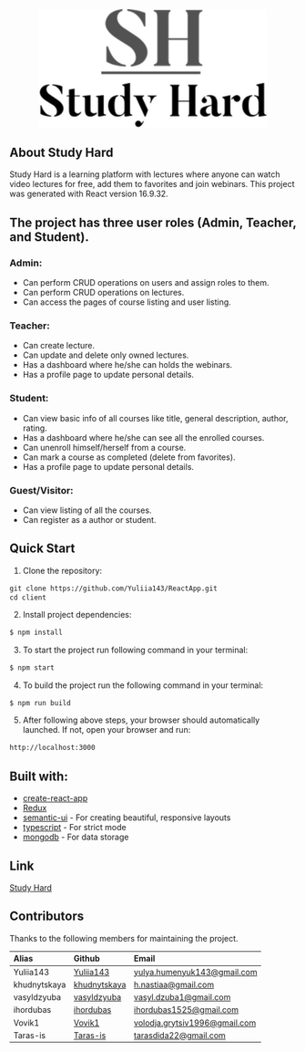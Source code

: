 <p align="center"><img src="https://raw.githubusercontent.com/Yuliia143/ReactApp/master/src/assets/images/logoblack.png" width="400"/></p>

## About Study Hard
Study Hard is a learning platform with lectures where anyone can watch video lectures for free, add them to favorites and join webinars.
This project was generated with React version 16.9.32.

## The project has three user roles (Admin, Teacher, and Student).
### Admin:
- Can perform CRUD operations on users and assign roles to them.
- Can perform CRUD operations on lectures.
- Can access the pages of course listing and user listing.
### Teacher:
- Can create lecture.
- Can update and delete only owned lectures.
- Has a dashboard where he/she can holds the webinars.
- Has a profile page to update personal details.
### Student:
- Can view basic info of all courses like title, general description, author, rating.
- Has a dashboard where he/she can see all the enrolled courses.
- Can unenroll himself/herself from a course.
- Can mark a course as completed (delete from favorites).
- Has a profile page to update personal details.
### Guest/Visitor:
- Can view listing of all the courses.
- Can register as a author or student.

## Quick Start

1. Clone the repository:
```
git clone https://github.com/Yuliia143/ReactApp.git
cd client
```
2. Install project dependencies:
```sh
$ npm install
```
3. To start the project run following command in your terminal:
```sh
$ npm start
```
4. To build the project run the following command in your terminal:
```sh
$ npm run build
```
5. After following above steps, your browser should automatically launched. If not, open your browser and run:
```sh
http://localhost:3000
```

## Built with:
- [create-react-app](https://github.com/facebook/create-react-app)
- [Redux](https://github.com/Yuliia143/ReactApp/tree/master/src/store)
- [semantic-ui](https://react.semantic-ui.com/) - For creating beautiful, responsive layouts
- [typescript](https://create-react-app.dev/docs/adding-typescript/) - For strict mode
- [mongodb](https://www.mongodb.com/cloud/atlas) - For data storage

## Link
[Study Hard](study-hard-e89c8.web.app)

## Contributors 
Thanks to the following members for maintaining the project.

|Alias |Github |Email |
|:-- |:-- |:-- |
|Yuliia143|[Yuliia143](https://github.com/Yuliia143)|yulya.humenyuk143@gmail.com|
|khudnytskaya|[khudnytskaya](https://github.com/khudnytskaya)|h.nastiaa@gmail.com|
|vasyldzyuba|[vasyldzyuba](https://github.com/vasyldzyuba)|vasyl.dzuba1@gmail.com|
|ihordubas|[ihordubas](https://github.com/ihordubas)|ihordubas1525@gmail.com|
|Vovik1|[Vovik1](https://github.com/Vovik1)|volodja.grytsiv1996@gmail.com|
|Taras-is|[Taras-is](https://github.com/Taras-is)|tarasdida22@gmail.com|